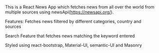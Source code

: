 
This is a React News App which fetches news from all over the world from multiple sources using newsApi(https://newsapi.org/).

Features:
Fetches news filtered by different categories, country and sources

Search Feature that fetches news matching the keyword entered

Styled using react-bootstrap, Material-UI, semantic-UI and Masonry
